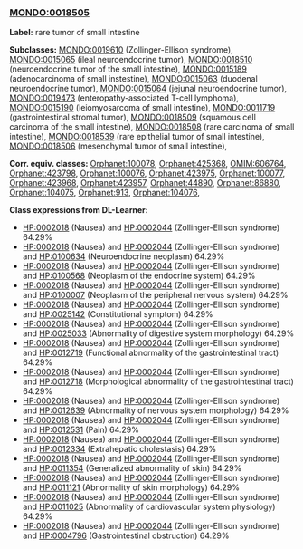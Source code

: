 
### [MONDO:0018505](http://purl.obolibrary.org/obo/MONDO_0018505)
**Label:** rare tumor of small intestine

**Subclasses:** [MONDO:0019610](http://purl.obolibrary.org/obo/MONDO_0019610) (Zollinger-Ellison syndrome), [MONDO:0015065](http://purl.obolibrary.org/obo/MONDO_0015065) (ileal neuroendocrine tumor), [MONDO:0018510](http://purl.obolibrary.org/obo/MONDO_0018510) (neuroendocrine tumor of the small intestine), [MONDO:0015189](http://purl.obolibrary.org/obo/MONDO_0015189) (adenocarcinoma of small instestine), [MONDO:0015063](http://purl.obolibrary.org/obo/MONDO_0015063) (duodenal neuroendocrine tumor), [MONDO:0015064](http://purl.obolibrary.org/obo/MONDO_0015064) (jejunal neuroendocrine tumor), [MONDO:0019473](http://purl.obolibrary.org/obo/MONDO_0019473) (enteropathy-associated T-cell lymphoma), [MONDO:0015190](http://purl.obolibrary.org/obo/MONDO_0015190) (leiomyosarcoma of small intestine), [MONDO:0011719](http://purl.obolibrary.org/obo/MONDO_0011719) (gastrointestinal stromal tumor), [MONDO:0018509](http://purl.obolibrary.org/obo/MONDO_0018509) (squamous cell carcinoma of the small intestine), [MONDO:0018508](http://purl.obolibrary.org/obo/MONDO_0018508) (rare carcinoma of small intestine), [MONDO:0018539](http://purl.obolibrary.org/obo/MONDO_0018539) (rare epithelial tumor of small intestine), [MONDO:0018506](http://purl.obolibrary.org/obo/MONDO_0018506) (mesenchymal tumor of small intestine), 

**Corr. equiv. classes:** [Orphanet:100078](http://www.orpha.net/ORDO/Orphanet_100078), [Orphanet:425368](http://www.orpha.net/ORDO/Orphanet_425368), [OMIM:606764](http://purl.obolibrary.org/obo/OMIM_606764), [Orphanet:423798](http://www.orpha.net/ORDO/Orphanet_423798), [Orphanet:100076](http://www.orpha.net/ORDO/Orphanet_100076), [Orphanet:423975](http://www.orpha.net/ORDO/Orphanet_423975), [Orphanet:100077](http://www.orpha.net/ORDO/Orphanet_100077), [Orphanet:423968](http://www.orpha.net/ORDO/Orphanet_423968), [Orphanet:423957](http://www.orpha.net/ORDO/Orphanet_423957), [Orphanet:44890](http://www.orpha.net/ORDO/Orphanet_44890), [Orphanet:86880](http://www.orpha.net/ORDO/Orphanet_86880), [Orphanet:104075](http://www.orpha.net/ORDO/Orphanet_104075), [Orphanet:913](http://www.orpha.net/ORDO/Orphanet_913), [Orphanet:104076](http://www.orpha.net/ORDO/Orphanet_104076), 

**Class expressions from DL-Learner:**

- [HP:0002018](http://purl.obolibrary.org/obo/HP_0002018) (Nausea) and [HP:0002044](http://purl.obolibrary.org/obo/HP_0002044) (Zollinger-Ellison syndrome) 64.29%
- [HP:0002018](http://purl.obolibrary.org/obo/HP_0002018) (Nausea) and [HP:0002044](http://purl.obolibrary.org/obo/HP_0002044) (Zollinger-Ellison syndrome) and [HP:0100634](http://purl.obolibrary.org/obo/HP_0100634) (Neuroendocrine neoplasm) 64.29%
- [HP:0002018](http://purl.obolibrary.org/obo/HP_0002018) (Nausea) and [HP:0002044](http://purl.obolibrary.org/obo/HP_0002044) (Zollinger-Ellison syndrome) and [HP:0100568](http://purl.obolibrary.org/obo/HP_0100568) (Neoplasm of the endocrine system) 64.29%
- [HP:0002018](http://purl.obolibrary.org/obo/HP_0002018) (Nausea) and [HP:0002044](http://purl.obolibrary.org/obo/HP_0002044) (Zollinger-Ellison syndrome) and [HP:0100007](http://purl.obolibrary.org/obo/HP_0100007) (Neoplasm of the peripheral nervous system) 64.29%
- [HP:0002018](http://purl.obolibrary.org/obo/HP_0002018) (Nausea) and [HP:0002044](http://purl.obolibrary.org/obo/HP_0002044) (Zollinger-Ellison syndrome) and [HP:0025142](http://purl.obolibrary.org/obo/HP_0025142) (Constitutional symptom) 64.29%
- [HP:0002018](http://purl.obolibrary.org/obo/HP_0002018) (Nausea) and [HP:0002044](http://purl.obolibrary.org/obo/HP_0002044) (Zollinger-Ellison syndrome) and [HP:0025033](http://purl.obolibrary.org/obo/HP_0025033) (Abnormality of digestive system morphology) 64.29%
- [HP:0002018](http://purl.obolibrary.org/obo/HP_0002018) (Nausea) and [HP:0002044](http://purl.obolibrary.org/obo/HP_0002044) (Zollinger-Ellison syndrome) and [HP:0012719](http://purl.obolibrary.org/obo/HP_0012719) (Functional abnormality of the gastrointestinal tract) 64.29%
- [HP:0002018](http://purl.obolibrary.org/obo/HP_0002018) (Nausea) and [HP:0002044](http://purl.obolibrary.org/obo/HP_0002044) (Zollinger-Ellison syndrome) and [HP:0012718](http://purl.obolibrary.org/obo/HP_0012718) (Morphological abnormality of the gastrointestinal tract) 64.29%
- [HP:0002018](http://purl.obolibrary.org/obo/HP_0002018) (Nausea) and [HP:0002044](http://purl.obolibrary.org/obo/HP_0002044) (Zollinger-Ellison syndrome) and [HP:0012639](http://purl.obolibrary.org/obo/HP_0012639) (Abnormality of nervous system morphology) 64.29%
- [HP:0002018](http://purl.obolibrary.org/obo/HP_0002018) (Nausea) and [HP:0002044](http://purl.obolibrary.org/obo/HP_0002044) (Zollinger-Ellison syndrome) and [HP:0012531](http://purl.obolibrary.org/obo/HP_0012531) (Pain) 64.29%
- [HP:0002018](http://purl.obolibrary.org/obo/HP_0002018) (Nausea) and [HP:0002044](http://purl.obolibrary.org/obo/HP_0002044) (Zollinger-Ellison syndrome) and [HP:0012334](http://purl.obolibrary.org/obo/HP_0012334) (Extrahepatic cholestasis) 64.29%
- [HP:0002018](http://purl.obolibrary.org/obo/HP_0002018) (Nausea) and [HP:0002044](http://purl.obolibrary.org/obo/HP_0002044) (Zollinger-Ellison syndrome) and [HP:0011354](http://purl.obolibrary.org/obo/HP_0011354) (Generalized abnormality of skin) 64.29%
- [HP:0002018](http://purl.obolibrary.org/obo/HP_0002018) (Nausea) and [HP:0002044](http://purl.obolibrary.org/obo/HP_0002044) (Zollinger-Ellison syndrome) and [HP:0011121](http://purl.obolibrary.org/obo/HP_0011121) (Abnormality of skin morphology) 64.29%
- [HP:0002018](http://purl.obolibrary.org/obo/HP_0002018) (Nausea) and [HP:0002044](http://purl.obolibrary.org/obo/HP_0002044) (Zollinger-Ellison syndrome) and [HP:0011025](http://purl.obolibrary.org/obo/HP_0011025) (Abnormality of cardiovascular system physiology) 64.29%
- [HP:0002018](http://purl.obolibrary.org/obo/HP_0002018) (Nausea) and [HP:0002044](http://purl.obolibrary.org/obo/HP_0002044) (Zollinger-Ellison syndrome) and [HP:0004796](http://purl.obolibrary.org/obo/HP_0004796) (Gastrointestinal obstruction) 64.29%


